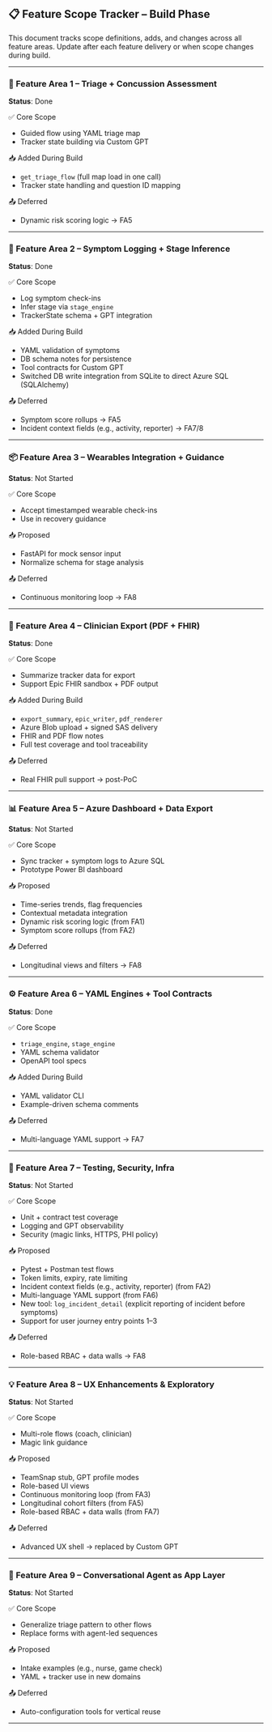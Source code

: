 ## 📋 Feature Scope Tracker – Build Phase

This document tracks scope definitions, adds, and changes across all feature areas.
Update after each feature delivery or when scope changes during build.

---

### 🧠 Feature Area 1 – Triage + Concussion Assessment
**Status**: Done

✅ Core Scope
- Guided flow using YAML triage map
- Tracker state building via Custom GPT

📥 Added During Build
- `get_triage_flow` (full map load in one call)
- Tracker state handling and question ID mapping

📤 Deferred
- Dynamic risk scoring logic → FA5

---

### 📅 Feature Area 2 – Symptom Logging + Stage Inference
**Status**: Done

✅ Core Scope
- Log symptom check-ins
- Infer stage via `stage_engine`
- TrackerState schema + GPT integration

📥 Added During Build
- YAML validation of symptoms
- DB schema notes for persistence
- Tool contracts for Custom GPT
- Switched DB write integration from SQLite to direct Azure SQL (SQLAlchemy)

📤 Deferred
- Symptom score rollups → FA5
- Incident context fields (e.g., activity, reporter) → FA7/8

---

### 📦 Feature Area 3 – Wearables Integration + Guidance
**Status**: Not Started

✅ Core Scope
- Accept timestamped wearable check-ins
- Use in recovery guidance

📥 Proposed
- FastAPI for mock sensor input
- Normalize schema for stage analysis

📤 Deferred
- Continuous monitoring loop → FA8

---

### 🏥 Feature Area 4 – Clinician Export (PDF + FHIR)
**Status**: Done

✅ Core Scope
- Summarize tracker data for export
- Support Epic FHIR sandbox + PDF output

📥 Added During Build
- `export_summary`, `epic_writer`, `pdf_renderer`
- Azure Blob upload + signed SAS delivery
- FHIR and PDF flow notes
- Full test coverage and tool traceability

📤 Deferred
- Real FHIR pull support → post-PoC

---

### 📊 Feature Area 5 – Azure Dashboard + Data Export
**Status**: Not Started

✅ Core Scope
- Sync tracker + symptom logs to Azure SQL
- Prototype Power BI dashboard

📥 Proposed
- Time-series trends, flag frequencies
- Contextual metadata integration
- Dynamic risk scoring logic (from FA1)
- Symptom score rollups (from FA2)

📤 Deferred
- Longitudinal views and filters → FA8

---

### ⚙️ Feature Area 6 – YAML Engines + Tool Contracts
**Status**: Done

✅ Core Scope
- `triage_engine`, `stage_engine`
- YAML schema validator
- OpenAPI tool specs

📥 Added During Build
- YAML validator CLI
- Example-driven schema comments

📤 Deferred
- Multi-language YAML support → FA7

---

### 🧪 Feature Area 7 – Testing, Security, Infra
**Status**: Not Started

✅ Core Scope
- Unit + contract test coverage
- Logging and GPT observability
- Security (magic links, HTTPS, PHI policy)

📥 Proposed
- Pytest + Postman test flows
- Token limits, expiry, rate limiting
- Incident context fields (e.g., activity, reporter) (from FA2)
- Multi-language YAML support (from FA6)
- New tool: `log_incident_detail` (explicit reporting of incident before symptoms)
- Support for user journey entry points 1–3

📤 Deferred
- Role-based RBAC + data walls → FA8

---

### 💡 Feature Area 8 – UX Enhancements & Exploratory
**Status**: Not Started

✅ Core Scope
- Multi-role flows (coach, clinician)
- Magic link guidance

📥 Proposed
- TeamSnap stub, GPT profile modes
- Role-based UI views
- Continuous monitoring loop (from FA3)
- Longitudinal cohort filters (from FA5)
- Role-based RBAC + data walls (from FA7)

📤 Deferred
- Advanced UX shell → replaced by Custom GPT

---

### 🧭 Feature Area 9 – Conversational Agent as App Layer
**Status**: Not Started

✅ Core Scope
- Generalize triage pattern to other flows
- Replace forms with agent-led sequences

📥 Proposed
- Intake examples (e.g., nurse, game check)
- YAML + tracker use in new domains

📤 Deferred
- Auto-configuration tools for vertical reuse

---